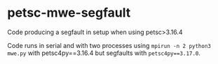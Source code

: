 # petsc-mwe-segfault

Code producing a segfault in setup when using petsc>3.16.4

Code runs in serial and with two processes using `mpirun -n 2 python3 mwe.py` with petsc4py==3.16.4
but segfaults with `petsc4py==3.17.0`.

